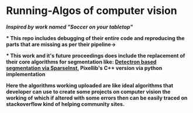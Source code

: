 # Running-Algos of computer vision
<b><i>Inspired by work named "Soccer on your tabletop"</i></b><br/>

<b>* This repo includes debugging of their entire code and reproducing the parts that are missing as per their pipeline-><br/>
  
<b>* This work and it's future proceedings does include the replacement of their core algorithms for segmentation like: <ins>Detectron based segmentation via SparseInst</ins>, Pixellib's C++ version via python implementation<br/>

Here the algorithms working uploaded are like ideal algorithms that developer can use to create some projects on computer vision the working of which if altered with some errors then can be easily traced on stackoverflow kind of helping community sites.<br/>

